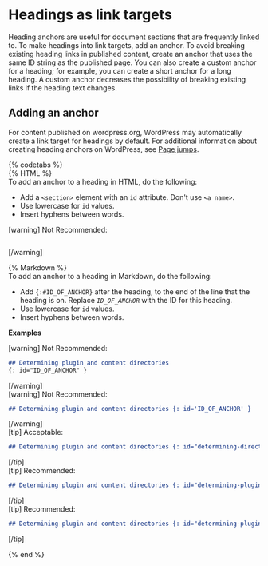 # Headings as link targets

Heading anchors are useful for document sections that are frequently linked to. To make headings into link targets, add an anchor. To avoid breaking existing heading links in published content, create an anchor that uses the same ID string as the published page. You can also create a custom anchor for a heading; for example, you can create a short anchor for a long heading. A custom anchor decreases the possibility of breaking existing links if the heading text changes.

## Adding an anchor

For content published on wordpress.org, WordPress may automatically create a link target for headings by default. For additional information about creating heading anchors on WordPress, see [Page jumps](https://wordpress.org/support/article/page-jumps/).  

{% codetabs %}  
{% HTML %}  
To add an anchor to a heading in HTML, do the following:
- Add a `<section>` element with an `id` attribute. Don't use `<a name>`.
- Use lowercase for `id` values.
- Insert hyphens between words.

[warning] Not Recommended:  
```html

```
[/warning]  

{% Markdown %}  
To add an anchor to a heading in Markdown, do the following:  
- Add `{:#ID_OF_ANCHOR}` after the heading, to the end of the line that the heading is on. Replace *`ID_OF_ANCHOR`* with the ID for this heading.
- Use lowercase for `id` values.
- Insert hyphens between words.

**Examples**  

[warning] Not Recommended:  
```markdown
## Determining plugin and content directories  
{: id="ID_OF_ANCHOR" }
```
[/warning]  
[warning] Not Recommended:  
```markdown
## Determining plugin and content directories {: id='ID_OF_ANCHOR' }
```
[/warning]  
[tip] Acceptable:  
```markdown
## Determining plugin and content directories {: id="determining-directories" }
```
[/tip]  
[tip] Recommended:  
```markdown
## Determining plugin and content directories {: id="determining-plugin-and-content-directories" }
```
[/tip]  
[tip] Recommended:  
```markdown
## Determining plugin and content directories {: id="determining-plugin-content-directories" }
```
[/tip]  

{% end %}
